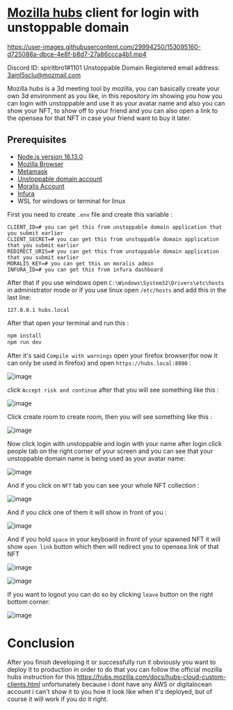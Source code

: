 # [Mozilla hubs](https://github.com/mozilla/hubs) client for login with unstoppable domain

https://user-images.githubusercontent.com/29994250/153095160-d725088a-dbce-4e8f-b8d7-27a86ccca4b1.mp4

Discord ID: spiritbro1#1101
Unstoppable Domain Registered email address: 3aml5sclu@mozmail.com

Mozilla hubs is a 3d meeting tool by mozilla, you can basically create your own 3d environment as you like, in this repository im showing you how you can login with unstoppable and use it as your avatar name and also you can show your NFT, to show off to your friend and you can also open a link to the opensea for that NFT in case your friend want to buy it later.

## Prerequisites

- [Node.js version 16.13.0](https://nodejs.org/download/release/v16.13.0/)
- [Mozilla Browser](mozilla.org/)
- [Metamask](https://addons.mozilla.org/en-US/firefox/addon/ether-metamask/)
- [Unstoppable domain account](https://docs.unstoppabledomains.com/login-with-unstoppable/getting-login-credentials)
- [Moralis Account](https://moralis.io/)
- [Infura](https://infura.io/)
- WSL for windows or terminal for linux

First you need to create `.env` file and create this variable :

```
CLIENT_ID=# you can get this from unstoppable domain application that you submit earlier
CLIENT_SECRET=# you can get this from unstoppable domain application that you submit earlier
REDIRECT_URIS=# you can get this from unstoppable domain application that you submit earlier
MORALIS_KEY=# you can get this on moralis admin
INFURA_ID=# you can get this from infura dashboard
```
After that if you use windows open `C:\Windows\System32\Drivers\etc\hosts` in administrator mode or if you use linux open `/etc/hosts` and add this in the last line:

```
127.0.0.1 hubs.local
```

After that open your terminal and run this :

```bash
npm install
npm run dev
```

After it's said `Compile with warnings` open your firefox browser(for now it can only be used in firefox) and open `https://hubs.local:8080` :

![image](https://user-images.githubusercontent.com/29994250/153097894-81821099-eb36-4b23-b4af-fc05240ae9e0.png)

click `Accept risk and continue` after that you will see something like this :

![image](https://user-images.githubusercontent.com/29994250/153097969-27c89e61-6cd3-4cfb-8903-b264a4056e93.png)

Click create room to create room, then you will see something like this :

![image](https://user-images.githubusercontent.com/29994250/153098334-f55e5620-e231-42e2-bbf9-0ce7ce72c707.png)

Now click login with unstoppable and login with your name after login click people tab on the right corner of your screen and you can see that your unstoppable domain name is being used as your avatar name:

![image](https://user-images.githubusercontent.com/29994250/153098535-5ba2d857-0ee1-4db0-951d-0309f2a17c81.png)

And if you click on `NFT` tab you can see your whole NFT collection :

![image](https://user-images.githubusercontent.com/29994250/153098622-eda594f8-02ec-4674-8a15-cf4b5d0a88fe.png)

And if you click one of them it will show in front of you :

![image](https://user-images.githubusercontent.com/29994250/153098693-72e19adf-889e-4cd1-9481-006af0d0d937.png)

And if you hold `space` in your keyboard in front of your spawned NFT it will show `open link` button which then will redirect you to opensea link of that NFT

![image](https://user-images.githubusercontent.com/29994250/153098859-cb4708f9-c3f2-485f-bc17-557f18387c59.png)

![image](https://user-images.githubusercontent.com/29994250/153098909-a76cee6b-6b86-412c-9f53-fd29d2000887.png)

If you want to logout you can do so by clicking `leave` button on the right bottom corner:

![image](https://user-images.githubusercontent.com/29994250/153099090-53ffe04b-dbb4-42af-b91b-cd8fd125f77e.png)

# Conclusion

After you finish developing it or successfully run it obviously you want to deploy it to production in order to do that you can follow the official mozilla hubs instruction for this https://hubs.mozilla.com/docs/hubs-cloud-custom-clients.html unfortunately because i dont have any AWS or digitalocean account i can't show it to you how it look like when it's deployed, but of course it will work if you do it right.





